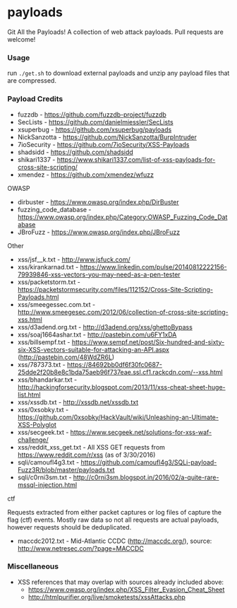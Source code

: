 # payloads
Git All the Payloads! A collection of web attack payloads. Pull requests are welcome!

### Usage

run `./get.sh` to download external payloads and unzip any payload files that are compressed.

### Payload Credits

- fuzzdb       - https://github.com/fuzzdb-project/fuzzdb
- SecLists     - https://github.com/danielmiessler/SecLists
- xsuperbug    - https://github.com/xsuperbug/payloads
- NickSanzotta - https://github.com/NickSanzotta/BurpIntruder
- 7ioSecurity  - https://github.com/7ioSecurity/XSS-Payloads
- shadsidd     - https://github.com/shadsidd
- shikari1337  - https://www.shikari1337.com/list-of-xss-payloads-for-cross-site-scripting/
- xmendez      - https://github.com/xmendez/wfuzz

OWASP
- dirbuster              - https://www.owasp.org/index.php/DirBuster
- fuzzing_code_database  - https://www.owasp.org/index.php/Category:OWASP_Fuzzing_Code_Database
- JBroFuzz               - https://www.owasp.org/index.php/JBroFuzz

Other
- xss/jsf__k.txt         - http://www.jsfuck.com/
- xss/kirankarnad.txt    - https://www.linkedin.com/pulse/20140812222156-79939846-xss-vectors-you-may-need-as-a-pen-tester
- xss/packetstorm.txt    - https://packetstormsecurity.com/files/112152/Cross-Site-Scripting-Payloads.html
- xss/smeegessec.com.txt - http://www.smeegesec.com/2012/06/collection-of-cross-site-scripting-xss.html
- xss/d3adend.org.txt    - http://d3adend.org/xss/ghettoBypass
- xss/soaj1664ashar.txt  - http://pastebin.com/u6FY1xDA
- xss/billsempf.txt      - https://www.sempf.net/post/Six-hundred-and-sixty-six-XSS-vectors-suitable-for-attacking-an-API.aspx (http://pastebin.com/48WdZR6L)
- xss/787373.txt         - https://84692bb0df6f30fc0687-25dde2f20b8e8c1bda75aeb96f737eae.ssl.cf1.rackcdn.com/--xss.html
- xss/bhandarkar.txt     - http://hackingforsecurity.blogspot.com/2013/11/xss-cheat-sheet-huge-list.html
- xss/xssdb.txt          - http://xssdb.net/xssdb.txt
- xss/0xsobky.txt        - https://github.com/0xsobky/HackVault/wiki/Unleashing-an-Ultimate-XSS-Polyglot
- xss/secgeek.txt        - https://www.secgeek.net/solutions-for-xss-waf-challenge/
- xss/reddit_xss_get.txt - All XSS GET requests from https://www.reddit.com/r/xss (as of 3/30/2016)
- sqli/camoufl4g3.txt    - https://github.com/camoufl4g3/SQLi-payload-Fuzz3R/blob/master/payloads.txt
- sqli/c0rni3sm.txt      - http://c0rni3sm.blogspot.in/2016/02/a-quite-rare-mssql-injection.html

ctf

Requests extracted from either packet captures or log files of capture the flag (ctf) events. Mostly raw data so not all requests are actual payloads, however requests should be deduplicated.

- maccdc2012.txt          - Mid-Atlantic CCDC (http://maccdc.org/), source: http://www.netresec.com/?page=MACCDC 


### Miscellaneous
- XSS references that may overlap with sources already included above:
  - https://www.owasp.org/index.php/XSS_Filter_Evasion_Cheat_Sheet
  - http://htmlpurifier.org/live/smoketests/xssAttacks.php
